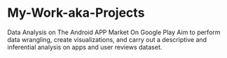 # My-Work-aka-Projects
Data Analysis on The Android APP Market On Google Play
Aim to perform data wrangling, create visualizations, and carry out a descriptive and inferential 
analysis on apps and user reviews dataset.
